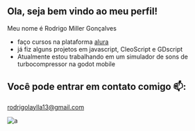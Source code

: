 ## Ola, seja bem vindo ao meu perfil!

Meu nome é Rodrigo Miller Gonçalves

- faço cursos na plataforma [alura](https://www.alura.com.br)
- já fiz alguns projetos em javascript, CleoScript e GDscript
- Atualmente estou trabalhando em um simulador de sons de turbocompressor na godot mobile

## Você pode entrar em contato comigo 📫:

rodrigolaylla13@gmail.com


![a](https://tenor.com/bv3Vn.gif)
